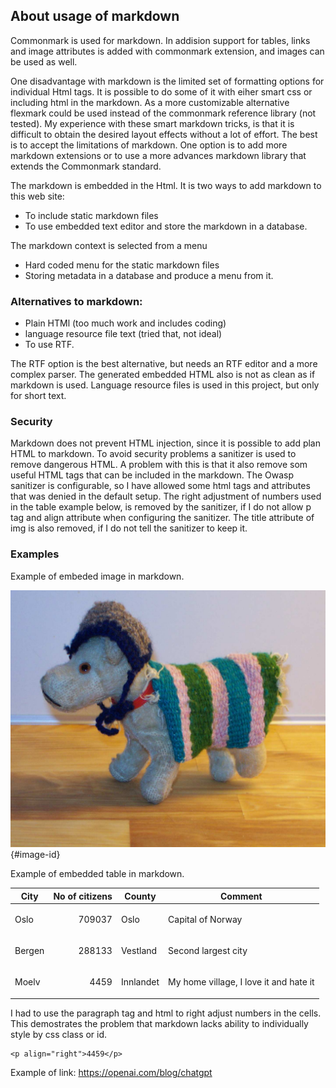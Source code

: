 ## About usage of markdown

Commonmark is used for markdown.  In addision support for tables, links and image attributes
is added with commonmark extension, and images can be used as well. 


One disadvantage with markdown is the limited set of formatting options for 
individual Html tags. It is possible to do some of it 
with eiher smart css or including html in the markdown. 
As a more customizable alternative flexmark could be used instead 
of the commonmark reference library (not tested).
My experience with these smart markdown tricks, is that it is difficult to obtain
the desired layout effects without a lot of effort. The best is to accept the 
limitations of markdown. One option is to add more markdown extensions or to use a
more  advances markdown library that extends the Commonmark standard.

The markdown is embedded in the Html. It is two ways to add markdown to this web site:
- To include static markdown files
- To use embedded text editor and store the markdown in a database.  

The markdown context is selected from a menu
- Hard coded menu for the static markdown files
- Storing metadata in a database and produce a menu from it.
  
### Alternatives to markdown:  

- Plain HTMl (too much work and includes coding)
- language resource file text (tried that, not ideal)
- To use RTF.

The RTF option is the best alternative, but needs an RTF editor and a more complex parser.
The generated embedded HTML also is not as clean as if markdown is used. Language resource files
is used in this project, but only for short text.

### Security

Markdown does not prevent HTML injection, since it is possible to add plan HTML to markdown. To avoid security problems
a sanitizer is used to remove dangerous HTML. A problem with this is that it also remove som useful 
HTML tags that can be included in the markdown. The Owasp sanitizer is configurable, so I have allowed some html tags 
and attributes that was denied in the default setup. The right adjustment of numbers used in the table example below, 
is removed by the sanitizer, if I do not allow p tag and align attribute when configuring the sanitizer.
The title attribute of img is also removed, if I do not tell the sanitizer to keep it.

### Examples

Example of embeded image in markdown.

![PerSeter](../images/pas.jpg "Per Seter"){#image-id}

Example of embedded table in markdown.

| City   | No of citizens              | County    | Comment                                |
|--------|-----------------------------|-----------|----------------------------------------|
| Oslo   | <p align="right">709037</p> | Oslo      | Capital of Norway                      | 
| Bergen | <p align="right">288133</p> | Vestland  | Second largest city                    | 
| Moelv  | <p align="right">4459</p>   | Innlandet | My home village, I love it and hate it | 

I had to use the paragraph tag and html to right adjust numbers in the cells. This demostrates the problem 
that markdown lacks ability to individually style by css class or id.
```
<p align="right">4459</p>
```
Example of link: https://openai.com/blog/chatgpt
